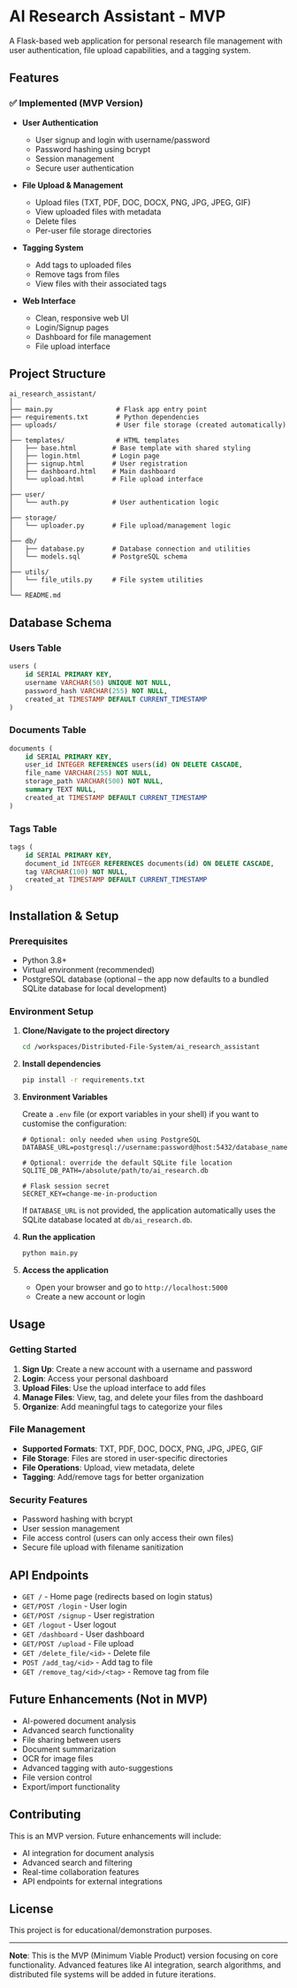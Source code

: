# AI Research Assistant - MVP

A Flask-based web application for personal research file management with user authentication, file upload capabilities, and a tagging system.

## Features

### ✅ Implemented (MVP Version)

- **User Authentication**

  - User signup and login with username/password
  - Password hashing using bcrypt
  - Session management
  - Secure user authentication

- **File Upload & Management**

  - Upload files (TXT, PDF, DOC, DOCX, PNG, JPG, JPEG, GIF)
  - View uploaded files with metadata
  - Delete files
  - Per-user file storage directories

- **Tagging System**

  - Add tags to uploaded files
  - Remove tags from files
  - View files with their associated tags

- **Web Interface**
  - Clean, responsive web UI
  - Login/Signup pages
  - Dashboard for file management
  - File upload interface

## Project Structure

```
ai_research_assistant/
│
├── main.py                # Flask app entry point
├── requirements.txt       # Python dependencies
├── uploads/               # User file storage (created automatically)
│
├── templates/             # HTML templates
│   ├── base.html         # Base template with shared styling
│   ├── login.html        # Login page
│   ├── signup.html       # User registration
│   ├── dashboard.html    # Main dashboard
│   └── upload.html       # File upload interface
│
├── user/
│   └── auth.py           # User authentication logic
│
├── storage/
│   └── uploader.py       # File upload/management logic
│
├── db/
│   ├── database.py       # Database connection and utilities
│   └── models.sql        # PostgreSQL schema
│
├── utils/
│   └── file_utils.py     # File system utilities
│
└── README.md
```

## Database Schema

### Users Table

```sql
users (
    id SERIAL PRIMARY KEY,
    username VARCHAR(50) UNIQUE NOT NULL,
    password_hash VARCHAR(255) NOT NULL,
    created_at TIMESTAMP DEFAULT CURRENT_TIMESTAMP
)
```

### Documents Table

```sql
documents (
    id SERIAL PRIMARY KEY,
    user_id INTEGER REFERENCES users(id) ON DELETE CASCADE,
    file_name VARCHAR(255) NOT NULL,
    storage_path VARCHAR(500) NOT NULL,
    summary TEXT NULL,
    created_at TIMESTAMP DEFAULT CURRENT_TIMESTAMP
)
```

### Tags Table

```sql
tags (
    id SERIAL PRIMARY KEY,
    document_id INTEGER REFERENCES documents(id) ON DELETE CASCADE,
    tag VARCHAR(100) NOT NULL,
    created_at TIMESTAMP DEFAULT CURRENT_TIMESTAMP
)
```

## Installation & Setup

### Prerequisites

- Python 3.8+
- Virtual environment (recommended)
- PostgreSQL database (optional – the app now defaults to a bundled SQLite database for local development)

### Environment Setup

1. **Clone/Navigate to the project directory**

   ```bash
   cd /workspaces/Distributed-File-System/ai_research_assistant
   ```

2. **Install dependencies**

   ```bash
   pip install -r requirements.txt
   ```

3. **Environment Variables**

   Create a `.env` file (or export variables in your shell) if you want to customise the configuration:

   ```env
   # Optional: only needed when using PostgreSQL
   DATABASE_URL=postgresql://username:password@host:5432/database_name

   # Optional: override the default SQLite file location
   SQLITE_DB_PATH=/absolute/path/to/ai_research.db

   # Flask session secret
   SECRET_KEY=change-me-in-production
   ```

   If `DATABASE_URL` is not provided, the application automatically uses the SQLite database located at `db/ai_research.db`.

4. **Run the application**

   ```bash
   python main.py
   ```

5. **Access the application**
   - Open your browser and go to `http://localhost:5000`
   - Create a new account or login

## Usage

### Getting Started

1. **Sign Up**: Create a new account with a username and password
2. **Login**: Access your personal dashboard
3. **Upload Files**: Use the upload interface to add files
4. **Manage Files**: View, tag, and delete your files from the dashboard
5. **Organize**: Add meaningful tags to categorize your files

### File Management

- **Supported Formats**: TXT, PDF, DOC, DOCX, PNG, JPG, JPEG, GIF
- **File Storage**: Files are stored in user-specific directories
- **File Operations**: Upload, view metadata, delete
- **Tagging**: Add/remove tags for better organization

### Security Features

- Password hashing with bcrypt
- User session management
- File access control (users can only access their own files)
- Secure file upload with filename sanitization

## API Endpoints

- `GET /` - Home page (redirects based on login status)
- `GET/POST /login` - User login
- `GET/POST /signup` - User registration
- `GET /logout` - User logout
- `GET /dashboard` - User dashboard
- `GET/POST /upload` - File upload
- `GET /delete_file/<id>` - Delete file
- `POST /add_tag/<id>` - Add tag to file
- `GET /remove_tag/<id>/<tag>` - Remove tag from file

## Future Enhancements (Not in MVP)

- AI-powered document analysis
- Advanced search functionality
- File sharing between users
- Document summarization
- OCR for image files
- Advanced tagging with auto-suggestions
- File version control
- Export/import functionality

## Contributing

This is an MVP version. Future enhancements will include:

- AI integration for document analysis
- Advanced search and filtering
- Real-time collaboration features
- API endpoints for external integrations

## License

This project is for educational/demonstration purposes.

---

**Note**: This is the MVP (Minimum Viable Product) version focusing on core functionality. Advanced features like AI integration, search algorithms, and distributed file systems will be added in future iterations.
